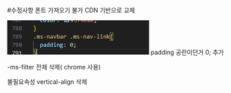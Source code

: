 #수정사항
폰트 가져오기 불가 CDN 기반으로 교체

![alt text](image.png)
padding 공란이던거 0; 추가

-ms-filter 전체 삭제( chrome 사용)

불필요속성 vertical-align 삭제